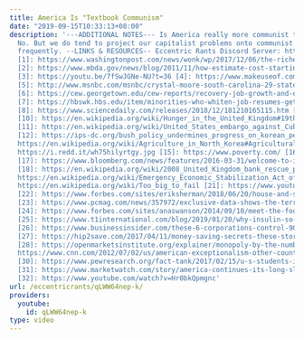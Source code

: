 ```yaml
---
title: America Is "Textbook Communism"
date: "2019-09-15T10:33:13+08:00"
description: '---ADDITIONAL NOTES--- Is America really more communist than we think?
  No. But we do tend to project our capitalist problems onto communist countries quite
  frequently. --LINKS & RESOURCES-- Eccentric Rants Discord Server: https://discord.gg/HkgZF2P
  [1]: https://www.washingtonpost.com/news/wonk/wp/2017/12/06/the-richest-1-percent-now-owns-more-of-the-countrys-wealth-than-at-any-time-in-the-past-50-years/
  [2]: https://www.mbda.gov/news/blog/2011/11/how-estimate-cost-starting-business-scratch
  [3]: https://youtu.be/7fSwJGNe-NU?t=36 [4]: https://www.makeuseof.com/tag/where-does-internet-come-from/
  [5]: http://www.msnbc.com/msnbc/crystal-moore-south-carolina-29-states-can-fire-you-being-gay
  [6]: https://cew.georgetown.edu/cew-reports/recovery-job-growth-and-education-requirements-through-2020/
  [7]: https://hbswk.hbs.edu/item/minorities-who-whiten-job-resumes-get-more-interviews
  [8]: https://www.sciencedaily.com/releases/2018/12/181210165115.htm [9]: https://www.inc.com/sonia-thompson/68-percent-of-employees-are-disengaged-but-there-i.html
  [10]: https://en.wikipedia.org/wiki/Hunger_in_the_United_Kingdom#19th_and_20th_century
  [11]: https://en.wikipedia.org/wiki/United_States_embargo_against_Cuba#Impacts_of_the_embargo
  [12]: https://ips-dc.org/bush_policy_undermines_progress_on_korean_peninsula/ [13]:
  https://en.wikipedia.org/wiki/Agriculture_in_North_Korea#Agricultural_history [14]:
  https://i.redd.it/wh75hilyrtgy.jpg [15]: https://www.poverty.com/ [16]: https://news.wisc.edu/study-finds-private-prisons-keep-inmates-longer-without-reducing-future-crime/
  [17]: https://www.bloomberg.com/news/features/2016-03-31/welcome-to-iceland-where-bad-bankers-go-to-prison
  [18]: https://en.wikipedia.org/wiki/2008_United_Kingdom_bank_rescue_package [19]:
  https://en.wikipedia.org/wiki/Emergency_Economic_Stabilization_Act_of_2008 [20]:
  https://en.wikipedia.org/wiki/Too_big_to_fail [21]: https://www.youtube.com/watch?v=-qCKR6wy94U
  [22]: https://www.forbes.com/sites/eriksherman/2018/06/20/house-and-senate-democrats-vote-68-percent-and-85-percent-for-massive-military-spending/
  [23]: https://www.pcmag.com/news/357972/exclusive-data-shows-the-terrible-state-of-us-isp-competitio
  [24]: https://www.forbes.com/sites/anaswanson/2014/09/10/meet-the-four-eyed-eight-tentacled-monopoly-that-is-making-your-glasses-so-expensive/
  [25]: https://www.t1international.com/blog/2019/01/20/why-insulin-so-expensive/
  [26]: https://www.businessinsider.com/these-6-corporations-control-90-of-the-media-in-america-2012-6
  [27]: https://hip2save.com/2017/04/11/money-saving-secrets-these-store-brand-items-are-actually-made-by-name-brands/
  [28]: https://openmarketsinstitute.org/explainer/monopoly-by-the-numbers/ [29]:
  https://www.cnn.com/2012/07/02/us/american-exceptionalism-other-countries-lessons/index.html
  [30]: https://www.pewresearch.org/fact-tank/2017/02/15/u-s-students-internationally-math-science/
  [31]: https://www.marketwatch.com/story/america-continues-its-long-slide-on-the-world-happiness-report-2017-03-20
  [32]: https://www.youtube.com/watch?v=Hr0bkQpmgnc'
url: /eccentricrants/qLWW64nep-k/
providers:
  youtube:
    id: qLWW64nep-k
type: video
---
```

